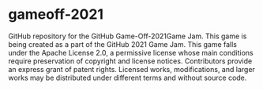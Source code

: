 # gameoff-2021
GitHub repository for the GitHub Game-Off-2021Game Jam.
This game is being created as a part of the GitHub 2021 Game Jam.
This game falls under the Apache License 2.0, a permissive license whose main conditions require preservation of copyright and license notices. 
Contributors provide an express grant of patent rights. Licensed works, modifications, and larger works may be distributed under different terms and without source code.
